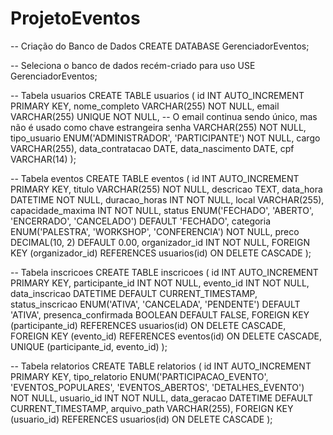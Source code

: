 # ProjetoEventos

-- Criação do Banco de Dados
CREATE DATABASE GerenciadorEventos;

-- Seleciona o banco de dados recém-criado para uso
USE GerenciadorEventos;

-- Tabela usuarios
CREATE TABLE usuarios (
    id INT AUTO_INCREMENT PRIMARY KEY,
    nome_completo VARCHAR(255) NOT NULL,
    email VARCHAR(255) UNIQUE NOT NULL, -- O email continua sendo único, mas não é usado como chave estrangeira
    senha VARCHAR(255) NOT NULL,
    tipo_usuario ENUM('ADMINISTRADOR', 'PARTICIPANTE') NOT NULL,
    cargo VARCHAR(255),
    data_contratacao DATE,
    data_nascimento DATE,
    cpf VARCHAR(14)
);

-- Tabela eventos
CREATE TABLE eventos (
    id INT AUTO_INCREMENT PRIMARY KEY,
    titulo VARCHAR(255) NOT NULL,
    descricao TEXT,
    data_hora DATETIME NOT NULL,
    duracao_horas INT NOT NULL,
    local VARCHAR(255),
    capacidade_maxima INT NOT NULL,
    status ENUM('FECHADO', 'ABERTO', 'ENCERRADO', 'CANCELADO') DEFAULT 'FECHADO',
    categoria ENUM('PALESTRA', 'WORKSHOP', 'CONFERENCIA') NOT NULL,
    preco DECIMAL(10, 2) DEFAULT 0.00,
    organizador_id INT NOT NULL,
    FOREIGN KEY (organizador_id) REFERENCES usuarios(id) ON DELETE CASCADE
);

-- Tabela inscricoes
CREATE TABLE inscricoes (
    id INT AUTO_INCREMENT PRIMARY KEY,
    participante_id INT NOT NULL,
    evento_id INT NOT NULL,
    data_inscricao DATETIME DEFAULT CURRENT_TIMESTAMP,
    status_inscricao ENUM('ATIVA', 'CANCELADA', 'PENDENTE') DEFAULT 'ATIVA',
    presenca_confirmada BOOLEAN DEFAULT FALSE,
    FOREIGN KEY (participante_id) REFERENCES usuarios(id) ON DELETE CASCADE,
    FOREIGN KEY (evento_id) REFERENCES eventos(id) ON DELETE CASCADE,
    UNIQUE (participante_id, evento_id)
);

-- Tabela relatorios
CREATE TABLE relatorios (
    id INT AUTO_INCREMENT PRIMARY KEY,
    tipo_relatorio ENUM('PARTICIPACAO_EVENTO', 'EVENTOS_POPULARES', 'EVENTOS_ABERTOS', 'DETALHES_EVENTO') NOT NULL,
    usuario_id INT NOT NULL,
    data_geracao DATETIME DEFAULT CURRENT_TIMESTAMP,
    arquivo_path VARCHAR(255),
    FOREIGN KEY (usuario_id) REFERENCES usuarios(id) ON DELETE CASCADE
);

